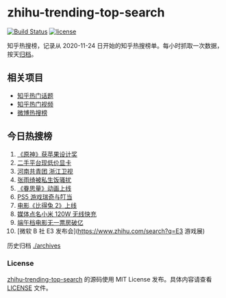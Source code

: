 # zhihu-trending-top-search

[![Build Status](https://github.com/justjavac/zhihu-trending-top-search/workflows/ci/badge.svg?branch=main)](https://github.com/justjavac/zhihu-trending-top-search/actions)
[![license](https://img.shields.io/github/license/justjavac/zhihu-trending-top-search)](https://github.com/justjavac/zhihu-trending-top-search/blob/main/LICENSE)

知乎热搜榜，记录从 2020-11-24 日开始的知乎热搜榜单。每小时抓取一次数据，按天[归档](./archives)。

## 相关项目

- [知乎热门话题](https://github.com/justjavac/zhihu-trending-hot-questions)
- [知乎热门视频](https://github.com/justjavac/zhihu-trending-hot-video)
- [微博热搜榜](https://github.com/justjavac/weibo-trending-hot-search)

## 今日热搜榜

<!-- BEGIN -->
<!-- 最后更新时间 Wed Jun 16 2021 02:10:03 GMT+0800 (China Standard Time) -->

1. [《原神》获苹果设计奖](https://www.zhihu.com/search?q=原神)
2. [二手平台现低价显卡](https://www.zhihu.com/search?q=显卡)
3. [河南共青团 浙江卫视](https://www.zhihu.com/search?q=浙江卫视抄袭)
4. [张雨绮被私生饭骚扰](https://www.zhihu.com/search?q=张雨绮)
5. [《眷思量》动画上线](https://www.zhihu.com/search?q=眷思量)
6. [PS5 游戏瑞奇与叮当](https://www.zhihu.com/search?q=瑞奇与叮当)
7. [电影《比得兔 2》上线](https://www.zhihu.com/search?q=比得兔2)
8. [媒体点名小米 120W 无线快充](https://www.zhihu.com/search?q=小米快充)
9. [端午档电影无一票房破亿](https://www.zhihu.com/search?q=端午档票房)
10. [微软 B 社 E3 发布会](https://www.zhihu.com/search?q=E3 游戏展)

<!-- END -->

历史归档 [./archives](./archives)

### License

[zhihu-trending-top-search](https://github.com/justjavac/zhihu-trending-top-search)
的源码使用 MIT License 发布。具体内容请查看 [LICENSE](./LICENSE) 文件。
